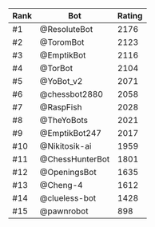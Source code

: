 Rank|Bot|Rating
---|---|---
#1|@ResoluteBot|2176
#2|@ToromBot|2123
#3|@EmptikBot|2116
#4|@TorBot|2104
#5|@YoBot_v2|2071
#6|@chessbot2880|2058
#7|@RaspFish|2028
#8|@TheYoBots|2021
#9|@EmptikBot247|2017
#10|@Nikitosik-ai|1959
#11|@ChessHunterBot|1801
#12|@OpeningsBot|1635
#13|@Cheng-4|1612
#14|@clueless-bot|1428
#15|@pawnrobot|898
